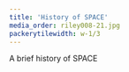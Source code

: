 ```yaml
---
title: 'History of SPACE'
media_order: riley008-21.jpg
packerytilewidth: w-1/3
---
```


A brief history of SPACE